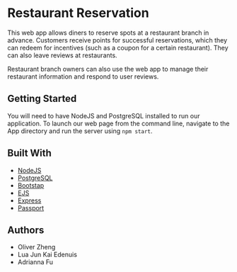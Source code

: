 # Restaurant Reservation
This web app allows diners to reserve spots at a restaurant branch in advance. Customers receive points for successful reservations, which they can redeem for incentives (such as a coupon for a certain restaurant). They can also leave reviews at restaurants.

Restaurant branch owners can also use the web app to manage their restaurant information and respond to user reviews.


## Getting Started
You will need to have NodeJS and PostgreSQL installed to run our application. To launch our web page from the command line, navigate to the App directory and run the server using `npm start`.

## Built With
* [NodeJS](https://nodejs.org/api/)
* [PostgreSQL](https://www.postgresql.org/docs/current/index.html)
* [Bootstap](https://getbootstrap.com/docs/4.2/getting-started/introduction/)
* [EJS](https://www.ejs.co/#docs)
* [Express](https://expressjs.com/en/4x/api.html)
* [Passport](http://www.passportjs.org/)

## Authors
* Oliver Zheng
* Lua Jun Kai Edenuis
* Adrianna Fu
